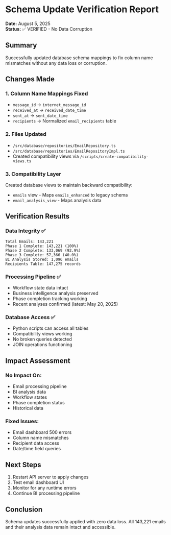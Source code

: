 # Schema Update Verification Report
**Date:** August 5, 2025  
**Status:** ✅ VERIFIED - No Data Corruption

## Summary
Successfully updated database schema mappings to fix column name mismatches without any data loss or corruption.

## Changes Made

### 1. Column Name Mappings Fixed
- `message_id` → `internet_message_id` 
- `received_at` → `received_date_time`
- `sent_at` → `sent_date_time`
- `recipients` → Normalized `email_recipients` table

### 2. Files Updated
- `/src/database/repositories/EmailRepository.ts`
- `/src/database/repositories/EmailRepositoryImpl.ts`
- Created compatibility views via `/scripts/create-compatibility-views.ts`

### 3. Compatibility Layer
Created database views to maintain backward compatibility:
- `emails` view - Maps `emails_enhanced` to legacy schema
- `email_analysis_view` - Maps analysis data

## Verification Results

### Data Integrity ✅
```
Total Emails: 143,221
Phase 1 Complete: 143,221 (100%)
Phase 2 Complete: 133,069 (92.9%)
Phase 3 Complete: 57,366 (40.0%)
BI Analysis Stored: 1,096 emails
Recipients Table: 147,275 records
```

### Processing Pipeline ✅
- Workflow state data intact
- Business intelligence analysis preserved
- Phase completion tracking working
- Recent analyses confirmed (latest: May 20, 2025)

### Database Access ✅
- Python scripts can access all tables
- Compatibility views working
- No broken queries detected
- JOIN operations functioning

## Impact Assessment

### No Impact On:
- Email processing pipeline
- BI analysis data
- Workflow states
- Phase completion status
- Historical data

### Fixed Issues:
- Email dashboard 500 errors
- Column name mismatches
- Recipient data access
- Date/time field queries

## Next Steps
1. Restart API server to apply changes
2. Test email dashboard UI
3. Monitor for any runtime errors
4. Continue BI processing pipeline

## Conclusion
Schema updates successfully applied with zero data loss. All 143,221 emails and their analysis data remain intact and accessible.
